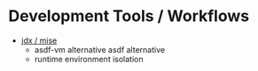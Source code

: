 # Development Tools / Workflows

- [jdx / mise](https://github.com/jdx/mise)
  - asdf-vm alternative asdf alternative
  - runtime environment isolation
